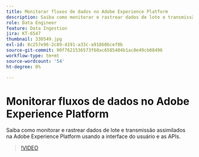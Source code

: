 ```yaml
---
title: Monitorar fluxos de dados no Adobe Experience Platform
description: Saiba como monitorar e rastrear dados de lote e transmissão assimilados na Adobe Experience Platform usando a interface do usuário e as APIs
role: Data Engineer
feature: Data Ingestion
jira: KT-6547
thumbnail: 330549.jpg
exl-id: 8c257e96-2c89-4191-a33c-a91860bcef0b
source-git-commit: 90f7621536573f60ac6585404b1ac0e49cb08496
workflow-type: tm+mt
source-wordcount: '54'
ht-degree: 0%

---
```


# Monitorar fluxos de dados no Adobe Experience Platform

Saiba como monitorar e rastrear dados de lote e transmissão assimilados na Adobe Experience Platform usando a interface do usuário e as APIs.

>[!VIDEO](https://video.tv.adobe.com/v/3409475?quality=12&learn=on)
